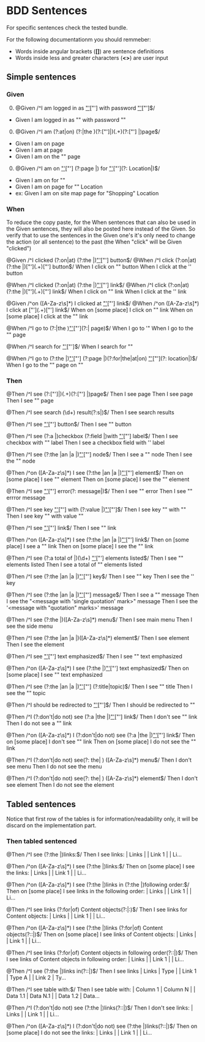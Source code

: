 # BDD Sentences

For specific sentences check the tested bundle.

For the following documentationm you should remmeber:

* Words inside angular brackets (**[]**) are sentence definitions
* Words inside less and greater characters (**<>**) are user input


## Simple sentences


### Given

0. @Given /^I am logged in as ["'](.+)["'] with password ["'](.+)["']$/
* Given I am logged in as "<user>" with password "<password>"

0. @Given /^I am (?:at|on) (?:|the )(?:["']|)(.+)(?:["'] |)page$/
  * Given I am on <which>page
  * Given I am at <which> page
  * Given I am on the "<which>" page

0. @Given /^I am on ["'](.+)["'] (?:page |) for ["'](.+)["'](?: Location|)$/
  * Given I am on <page> for "<special-location>"
  * Given I am on <some> page for "<special>" Location
  * ex: Given I am on site map page for "Shopping" Location


### When

To reduce the copy paste, for the When sentences that can also be used in the
Given sentences, they will also be posted here instead of the Given.
So verify that to use the sentences in the Given one's it's only need to change
the action (or all sentence) to the past (the When "click" will be Given "clicked")

@Given /^I clicked (?:on|at) (?:the |)["'](.+)["'] button$/
@When  /^I click (?:on|at) (?:the |)["'](.+)["'] button$/
When I click on "<which>" button
When I click at the '<which>' button

@When  /^I clicked (?:on|at) (?:the |)["'](.+)["'] link$/
@When  /^I click (?:on|at) (?:the |)["'](.+)["'] link$/
When I click on "<which>" link
When I click at the '<which>' link

@Given /^on ([A-Za-z\s]*) I clicked at ["'](.+)["'] link$/
@When  /^on ([A-Za-z\s]*) I click at ["'](.+)["'] link$/
When on [some place] I click on "<which>" link
When on [some place] I click at the "<which>" link

@When  /^I go to (?:|the )["'](.+)["'](?:| page)$/
When I go to '<page>"
When I go to the "<specific>" page

@When /^I search for ["'](.+)["']$/
When I search for "<text>"

@When /^I go to (?:the |)["'](.+)["'] (?:page |)(?:for|the|at|on) ["'](.+)["'](?: location|)$/
When I go to the "<some>" page on "<location>"


### Then

@Then /^I see (?:["']|)(.+)(?:["'] |)page$/
Then I see <which>page
Then I see <which> page
Then I see "<which>" page

@Then /^I see search (\d+) result(?:s|)$/
Then I see search <total> results

@Then /^I see ["'](.+)["'] button$/
Then I see "<some>" button

@Then /^I see (?:a |)checkbox (?:field |)with ["'](.+)["'] label$/
Then I see checkbox with "<some>" label
Then I see a checkbox field with '<some>' label

@Then /^I see (?:the |an |a |)["'](.+)["'] node$/
Then I see a "<common>" node
Then I see the "<specific>" node

@Then /^on ([A-Za-z\s]*) I see (?:the |an |a |)["'](.+)["'] element$/
Then on [some place] I see "<another>" element
Then on [some place] I see the "<specific>" element

@Then /^I see ["'](.+)["'] error(?: message|)$/
Then I see "<message>" error
Then I see "<some>" errror message

@Then /^I see key ["'](.+)["'] with (?:value |)["'](.+)["']$/
Then I see key "<key>" with "<value>"
Then I see key "<key>" with value "<value>"

@Then /^I see ["'](.+)["'] link$/
Then I see "<some>" link

@Then /^on ([A-Za-z\s]*) I see (?:the |an |a |)["'](.+)["'] link$/
Then on [some place] I see a "<specific>" link
Then on [some place] I see the "<other>" link

@Then /^I see (?:a total of |)(\d+) ["'](.+)["'] elements listed$/
Then I see <total> "<object>" elements listed
Then I see a total of <total> "<object>" elements listed

@Then /^I see (?:the |an |a |)["'](.+)["'] key$/
Then I see "<some>" key
Then I see the '<real>' key

@Then /^I see (?:the |an |a |)["'](.+)["'] message$/
Then I see a "<text>" message
Then I see the "<message with 'single quotation' mark>" message
Then I see the '<message with "quotation" marks>' message

@Then /^I see (?:the |)([A-Za-z\s]*) menu$/
Then I see main menu
Then I see the side menu

@Then /^I see (?:the |an |a |)([A-Za-z\s]*) element$/
Then I see <special> element
Then I see the <special> element

@Then /^I see ["'](.+)["'] text emphasized$/
Then I see "<some>" text emphasized

@Then /^on ([A-Za-z\s]*) I see (?:the |)["'](.+)["'] text emphasized$/
Then on [some place] I see "<some>" text emphasized

@Then /^I see (?:the |an |a |)["'](.+)["'] (?:title|topic)$/
Then I see "<some>" title
Then I see the "<special>" topic

@Then /^I should be redirected to ["'](.+)["']$/
Then I should be redirected to "<path>"

@Then /^I (?:don\'t|do not) see (?:a |the |)["'](.+)["'] link$/
Then I don't see "<some>" link
Then I do not see a "<some>" link

@Then /^on ([A-Za-z\s]*) I (?:don\'t|do not) see (?:a |the |)["'](.+)["'] link$/
Then on [some place] I don't see "<some>" link
Then on [some place] I do not see the "<some>" link

@Then /^I (?:don\'t|do not) see(?: the| ) ([A-Za-z\s]*) menu$/
Then I don't see <which> menu
Then I do not see the <which> menu

@Then /^I (?:don\'t|do not) see(?: the| ) ([A-Za-z\s]*) element$/
Then I don't see <which> element
Then I do not see the <which> element


## Tabled sentences

Notice that first row of the tables is for information/readability only, it will
be discard on the implementation part.


### Then tabled sentenced

@Then /^I see (?:the |)links:$/
Then I see links:
    | Links  |
    | Link 1 |
    | Li...

@Then /^on ([A-Za-z\s]*) I see (?:the |)links:$/
Then on [some place] I see the links:
    | Links  |
    | Link 1 |
    | Li...

@Then /^on ([A-Za-z\s]*) I see (?:the |)links in (?:the |)following order:$/
Then on [some place] I see links in the following order:
    | Links  |
    | Link 1 |
    | Li...

 @Then /^I see links (?:for|of) Content objects(?:|\:)$/
 Then I see links for Content objects:
    | Links  |
    | Link 1 |
    | Li...

@Then /^on ([A-Za-z\s]*) I see (?:the |)links (?:for|of) Content objects(?:\:|)$/
Then on [some place] I see links of Content objects:
    | Links  |
    | Link 1 |
    | Li...

@Then /^I see links (?:for|of) Content objects in following order(?:\:|)$/
Then I see links of Content objects in following order:
    | Links  |
    | Link 1 |
    | Li...

@Then /^I see (?:the |)links in(?:\:|)$/
Then I see links
    | Links  | Type   |
    | Link 1 | Type A |
    | Link 2 | Ty...

@Then /^I see table with:$/
Then I see table with:
    | Column 1 | Column N |
    | Data 1.1 | Data N.1 |
    | Data 1.2 | Data...

@Then /^I (?:don\'t|do not) see (?:the |)links(?:\:|)$/
Then I don't see links:
    | Links  |
    | Link 1 |
    | Li...

@Then /^on ([A-Za-z\s]*) I (?:don\'t|do not) see (?:the |)links(?:\:|)$/
Then on [some place] I do not see the links:
    | Links  |
    | Link 1 |
    | Li...

